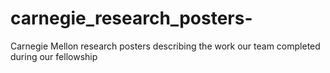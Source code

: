# carnegie_research_posters-
Carnegie Mellon research posters describing the work our team completed during our fellowship 
